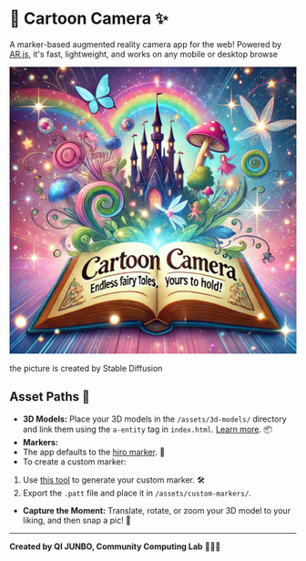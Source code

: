 # 📸 Cartoon Camera ✨

A marker-based augmented reality camera app for the web! Powered by [AR.js](https://github.com/AR-js-org/AR.js), it's fast, lightweight, and works on any mobile or desktop browse

![cartoon-camera.png](page%2Fassets%2Fcartoon-camera.png)

the picture is created by Stable Diffusion

## Asset Paths 📁

*   **3D Models:** Place your 3D models in the `/assets/3d-models/` directory and link them using the `a-entity` tag in `index.html`. [Learn more](https://ar-js-org.github.io/AR.js-Docs/marker-based/#a-frame). 📦
*   **Markers:**
  *   The app defaults to the [hiro marker](https://raw.githubusercontent.com/AR-js-org/AR.js/master/data/images/hiro.png). 🎯
  *   To create a custom marker:
1.  Use [this tool](https://jeromeetienne.github.io/AR.js/three.js/examples/marker-training/examples/generator.html) to generate your custom marker. 🛠️
2.  Export the `.patt` file and place it in `/assets/custom-markers/`.

*   **Capture the Moment:** Translate, rotate, or zoom your 3D model to your liking, and then snap a pic! 📸

---

**Created by QI JUNBO, Community Computing Lab** 🧑‍💻🔬
